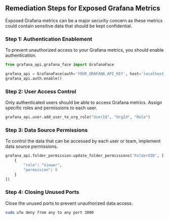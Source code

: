 

## Remediation Steps for Exposed Grafana Metrics
Exposed Grafana metrics can be a major security concern as these metrics could contain sensitive data that should be kept confidential. 

### Step 1: Authentication Enablement
To prevent unauthorized access to your Grafana metrics, you should enable authentication. 

```python
from grafana_api.grafana_face import GrafanaFace

grafana_api = GrafanaFace(auth='YOUR_GRAFANA_API_KEY', host='localhost:3000')
grafana_api.auth.enable()

```

### Step 2: User Access Control
Only authenticated users should be able to access Grafana metrics. Assign specific roles and permissions to each user.

```python
grafana_api.user.add_user_to_org_role("UserId", "OrgId", "Role")
```

### Step 3: Data Source Permissions
To control the data that can be accessed by each user or team, implement data source permissions. 

```python
grafana_api.folder_permission.update_folder_permissions('FolderUID', [
    {
        "role": "Viewer",
        "permission": 0
    }
])
```

### Step 4: Closing Unused Ports
Close the unused ports to prevent unauthorized data access.

```bash
sudo ufw deny from any to any port 3000
```